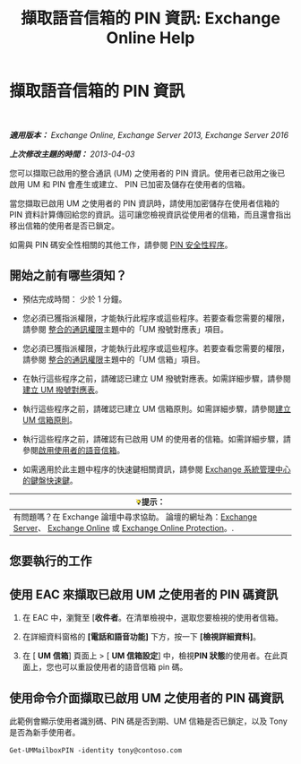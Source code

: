 ﻿---
title: '擷取語音信箱的 PIN 資訊: Exchange Online Help'
TOCTitle: 擷取語音信箱的 PIN 資訊
ms:assetid: 01517cca-99fe-46b2-b586-19e8d2707728
ms:mtpsurl: https://technet.microsoft.com/zh-tw/library/Aa995900(v=EXCHG.150)
ms:contentKeyID: 54652544
ms.date: 05/23/2018
mtps_version: v=EXCHG.150
ms.translationtype: MT
---

# 擷取語音信箱的 PIN 資訊

 

_**適用版本：** Exchange Online, Exchange Server 2013, Exchange Server 2016_

_**上次修改主題的時間：** 2013-04-03_

您可以擷取已啟用的整合通訊 (UM) 之使用者的 PIN 資訊。使用者已啟用之後已啟用 UM 和 PIN 會產生或建立、 PIN 已加密及儲存在使用者的信箱。

當您擷取已啟用 UM 之使用者的 PIN 資訊時，請使用加密儲存在使用者信箱的 PIN 資料計算傳回給您的資訊。這可讓您檢視資訊從使用者的信箱，而且還會指出移出信箱的使用者是否已鎖定。

如需與 PIN 碼安全性相關的其他工作，請參閱 [PIN 安全性程序](pin-security-procedures-exchange-2013-help.md)。

## 開始之前有哪些須知？

  - 預估完成時間： 少於 1 分鐘。

  - 您必須已獲指派權限，才能執行此程序或這些程序。若要查看您需要的權限，請參閱 [整合的通訊權限](unified-messaging-permissions-exchange-2013-help.md)主題中的「UM 撥號對應表」項目。

  - 您必須已獲指派權限，才能執行此程序或這些程序。若要查看您需要的權限，請參閱 [整合的通訊權限](unified-messaging-permissions-exchange-2013-help.md)主題中的「UM 信箱」項目。

  - 在執行這些程序之前，請確認已建立 UM 撥號對應表。如需詳細步驟，請參閱[建立 UM 撥號對應表](create-a-um-dial-plan-exchange-2013-help.md)。

  - 執行這些程序之前，請確認已建立 UM 信箱原則。如需詳細步驟，請參閱[建立 UM 信箱原則](create-a-um-mailbox-policy-exchange-2013-help.md)。

  - 執行這些程序之前，請確認有已啟用 UM 的使用者的信箱。如需詳細步驟，請參閱[啟用使用者的語音信箱](enable-a-user-for-voice-mail-exchange-2013-help.md)。

  - 如需適用於此主題中程序的快速鍵相關資訊，請參閱 [Exchange 系統管理中心的鍵盤快速鍵](keyboard-shortcuts-in-the-exchange-admin-center-exchange-online-protection-help.md)。

<table>
<thead>
<tr class="header">
<th><img src="images/Bb124558.tip(EXCHG.150).gif" title="提示" alt="提示" />提示：</th>
</tr>
</thead>
<tbody>
<tr class="odd">
<td>有問題嗎？在 Exchange 論壇中尋求協助。 論壇的網址為：<a href="https://go.microsoft.com/fwlink/p/?linkid=60612">Exchange Server</a>、 <a href="https://go.microsoft.com/fwlink/p/?linkid=267542">Exchange Online</a> 或 <a href="https://go.microsoft.com/fwlink/p/?linkid=285351">Exchange Online Protection</a>。.</td>
</tr>
</tbody>
</table>


## 您要執行的工作

## 使用 EAC 來擷取已啟用 UM 之使用者的 PIN 碼資訊

1.  在 EAC 中，瀏覽至 \[**收件者**。在清單檢視中，選取您要檢視的使用者信箱。

2.  在詳細資料窗格的 **\[電話和語音功能\]** 下方，按一下 **\[檢視詳細資料\]**。

3.  在 \[ **UM 信箱**\] 頁面上 \> \[ **UM 信箱設定**\] 中，檢視**PIN 狀態**的使用者。在此頁面上，您也可以重設使用者的語音信箱 pin 碼。

## 使用命令介面擷取已啟用 UM 之使用者的 PIN 碼資訊

此範例會顯示使用者識別碼、PIN 碼是否到期、UM 信箱是否已鎖定，以及 Tony 是否為新手使用者。

    Get-UMMailboxPIN -identity tony@contoso.com

